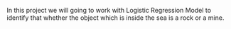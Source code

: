 In this project we will going to work with Logistic Regression Model to identify that whether the object which is inside the sea is a rock or a mine.
